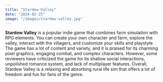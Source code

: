 ```yaml
---
title: "Stardew Valley"
date: "2024-02-25"
image: "/images/stardew-valley.jpg"
---
```


__Stardew Valley__ is a popular indie game that combines farm simulation with RPG elements. You can create your own
character and farm, explore the valley, interact with the villagers, and customize your skills and playstyle. The game
has a lot of content and variety, and it is praised for its charming pixel graphics, engaging combat, and complex
characters. However, some reviewers have criticized the game for its shallow social interactions, unpolished romance
system, and lack of multiplayer features. Overall, Stardew Valley is a relaxing and absorbing rural life sim that offers
a lot of freedom and fun for fans of the genre.
